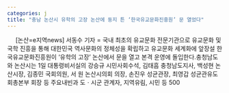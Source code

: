 ```yaml
---
categories: j
title: "충남 논산시 유학의 고장 논산에 둥지 튼 ‘한국유교문화진흥원’ 문 열었다"
---
```

&nbsp;&nbsp;&nbsp;&nbsp; [논산=e지역news] 서동수 기자 = 국내 최초의 유교문화 전문기관으로 유교문화 및 국학 진흥을 통해 대한민국 역사문화의 정체성을 확립하고 유교문화 세계화에 앞장설 한국유교문화진흥원이 ‘유학의 고장’ 논산에서 문을 열고 본격 운영에 돌입한다.충청남도와 논산시는 1일 대통령비서실의 강승규 시민사회수석, 김태흠 충청남도지사, 백성현 논산시장, 김종민 국회의원, 서 원 논산시의회 의장, 손진우 성균관장, 최영갑 성균관유도회총본부 회장 등 주요내빈과 도ㆍ시군 관계자, 지역유림, 시민 등 500
